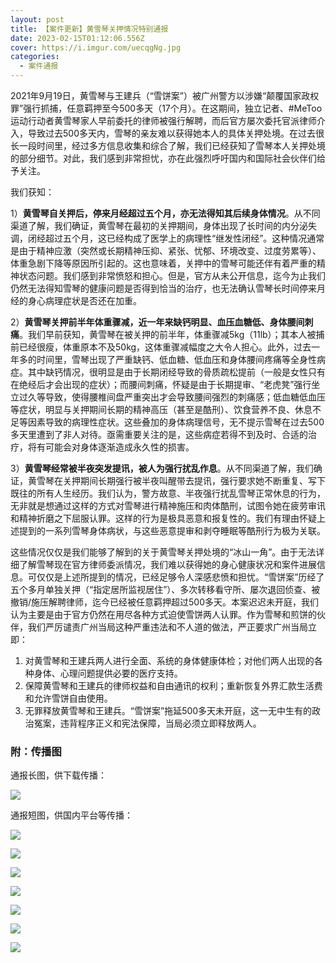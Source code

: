 ```yaml
---
layout: post
title: 【案件更新】黄雪琴关押情况特别通报
date: 2023-02-15T01:12:06.556Z
cover: https://i.imgur.com/uecqgNg.jpg
categories:
  - 案件通报
---
```

2021年9月19日，黄雪琴与王建兵（“雪饼案”）被广州警方以涉嫌“颠覆国家政权罪”强行抓捕，任意羁押至今500多天（17个月）。在这期间，独立记者、#MeToo运动行动者黄雪琴家人早前委托的律师被强行解聘，而后官方屡次委托官派律师介入，导致过去500多天内，雪琴的亲友难以获得她本人的具体关押处境。在过去很长一段时间里，经过多方信息收集和综合了解，我们已经获知了雪琴本人关押处境的部分细节。对此，我们感到非常担忧，亦在此强烈呼吁国内和国际社会伙伴们给予关注。



我们获知：



1）**黄雪琴自关押后，停来月经超过五个月，亦无法得知其后续身体情况**。从不同渠道了解，我们确证，黄雪琴在最初的关押期间，身体出现了长时间的内分泌失调，闭经超过五个月，这已经构成了医学上的病理性“继发性闭经”。这种情况通常是由于精神应激（突然或长期精神压抑、紧张、忧郁、环境改变、过度劳累等）、体重急剧下降等原因所引起的。这也意味着，关押中的雪琴可能还伴有着严重的精神状态问题。我们感到非常愤怒和担心。但是，官方从未公开信息，迄今为止我们仍然无法得知雪琴的健康问题是否得到恰当的治疗，也无法确认雪琴长时间停来月经的身心病理症状是否还在加重。



2）**黄雪琴关押前半年体重骤减，近一年来缺钙明显、血压血糖低、身体腰间刺痛**。我们早前获知，黄雪琴在被关押的前半年，体重骤减5kg（11lb）；其本人被捕前已经很瘦，体重原本不及50kg，这体重骤减幅度之大令人担心。此外，过去一年多的时间里，雪琴出现了严重缺钙、低血糖、低血压和身体腰间疼痛等全身性病症。其中缺钙情况，很明显是由于长期闭经导致的骨质疏松提前（一般是女性只有在绝经后才会出现的症状）；而腰间刺痛，怀疑是由于长期提审、“老虎凳”强行坐立过久等导致，使得腰椎间盘严重突出才会导致腰间强烈的刺痛感；低血糖低血压等症状，明显与关押期间长期的精神高压（甚至是酷刑）、饮食营养不良、休息不足等因素导致的病理性症状。这些叠加的身体病理信号，无不提示雪琴在过去500多天里遭到了非人对待。亟需重要关注的是，这些病症若得不到及时、合适的治疗，将有可能会对身体逐渐造成永久性的损害。



3）**黄雪琴经常被半夜突发提讯，被人为强行扰乱作息**。从不同渠道了解，我们确证，黄雪琴在关押期间长期强行被半夜叫醒带去提讯，强行要求她不断重复、写下既往的所有人生经历。我们认为，警方故意、半夜强行扰乱雪琴正常休息的行为，无非就是想通过这样的方式对雪琴进行精神施压和肉体酷刑，试图令她在疲劳审讯和精神折磨之下屈服认罪。这样的行为是极具恶意和报复性的。我们有理由怀疑上述提到的一系列雪琴身体病状，与这些恶意提审和剥夺睡眠等酷刑行为极为关联。



这些情况仅仅是我们能够了解到的关于黄雪琴关押处境的“冰山一角”。由于无法详细了解雪琴现在官方律师委派情况，我们难以获得她的身心健康状况和案件进展信息。可仅仅是上述所提到的情况，已经足够令人深感悲愤和担忧。“雪饼案”历经了五个多月单独关押（“指定居所监视居住”）、多次转移看守所、屡次退回侦查、被撤销/施压解聘律师，迄今已经被任意羁押超过500多天。本案迟迟未开庭，我们认为主要是由于官方仍然在用尽各种方式迫使雪饼两人认罪。作为雪琴和煎饼的伙伴，我们严厉谴责广州当局这种严重违法和不人道的做法，严正要求广州当局立即：

1. 对黄雪琴和王建兵两人进行全面、系统的身体健康体检；对他们两人出现的各种身体、心理问题提供必要的医疗支持。
2. 保障黄雪琴和王建兵的律师权益和自由通讯的权利；重新恢复外界汇款生活费和允许雪饼自由使用。
3. 无罪释放黄雪琴和王建兵。“雪饼案”拖延500多天未开庭，这一无中生有的政治冤案，违背程序正义和宪法保障，当局必须立即释放两人。 

### 附：传播图

通报长图，供下载传播：

![](https://i.imgur.com/HFhKYBv.jpg)


通报短图，供国内平台等传播：

![](https://i.imgur.com/uecqgNg.jpg)

![](https://i.imgur.com/G9pLq3L.jpg)

![](https://i.imgur.com/jUTukQA.jpg)

![](https://i.imgur.com/pWNsF5g.jpg)

![](https://i.imgur.com/yRvnMpQ.jpg)

![](https://i.imgur.com/8tq4evi.jpg)

![](https://i.imgur.com/FRtx0Ih.jpg)